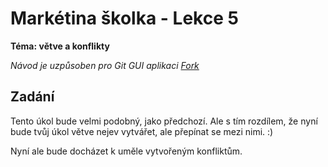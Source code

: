 # Markétina školka - Lekce 5
**Téma: větve a konflikty**

_Návod je uzpůsoben pro Git GUI aplikaci [Fork](https://git-fork.com/)_

## Zadání
Tento úkol bude velmi podobný, jako předchozí. Ale s tím rozdílem, že nyní bude
tvůj úkol větve nejev vytvářet, ale přepínat se mezi nimi. :)

Nyní ale bude docházet k uměle vytvořeným konfliktům.
